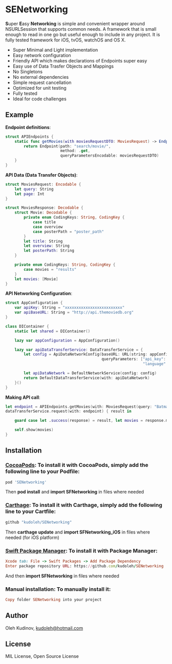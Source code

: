 # SENetworking

**S**uper **E**asy **Networking** is  simple and convenient wrapper around NSURLSession that supports common needs. A framework that is small enough to read in one go but useful enough to include in any project. It is fully tested framework for iOS, tvOS, watchOS and OS X.

- Super Minimal and Light implementation
- Easy network configuration
- Friendly API which makes declarations of Endpoints super easy
- Easy use of Data Trasfer Objects and Mappings
- No Singletons
- No external dependencies
- Simple request cancellation
- Optimized for unit testing
- Fully tested
- Ideal for code challenges

## Example

**Endpoint definitions**:

```swift
struct APIEndpoints {
    static func getMovies(with moviesRequestDTO: MoviesRequest) -> Endpoint<MoviesResponse> {
        return Endpoint(path: "search/movie/",
                        method: .get,
                        queryParametersEncodable: moviesRequestDTO)
    }
}
```

**API Data (Data Transfer Objects)**:

```swift
struct MoviesRequest: Encodable {
    let query: String
    let page: Int
}

struct MoviesResponse: Decodable {
    struct Movie: Decodable {
        private enum CodingKeys: String, CodingKey {
            case title
            case overview
            case posterPath = "poster_path"
        }
        let title: String
        let overview: String
        let posterPath: String
    }

    private enum CodingKeys: String, CodingKey {
        case movies = "results"
    }
    let movies: [Movie]
}
```
**API Networking Configuration**:

```swift
struct AppConfiguration {
    var apiKey: String = "xxxxxxxxxxxxxxxxxxxxxxxxx"
    var apiBaseURL: String = "http://api.themoviedb.org"
}

class DIContainer {
    static let shared = DIContainer()

    lazy var appConfiguration = AppConfiguration()

    lazy var apiDataTransferService: DataTransferService = {
        let config = ApiDataNetworkConfig(baseURL: URL(string: appConfiguration.apiBaseURL)!,
                                          queryParameters: ["api_key": appConfiguration.apiKey,
                                                            "language": NSLocale.preferredLanguages.first ?? "en"])

        let apiDataNetwork = DefaultNetworkService(config: config)
        return DefaultDataTransferService(with: apiDataNetwork)
    }()
}
```

**Making API call**:

```swift
let endpoint = APIEndpoints.getMovies(with: MoviesRequest(query: "Batman Begins", page: 1))
dataTransferService.request(with: endpoint) { result in

    guard case let .success(response) = result, let movies = response.movies else { return }

    self.show(movies)
}
```


## Installation

### [CocoaPods](https://cocoapods.org): To install it with CocoaPods, simply add the following line to your Podfile:

```ruby
pod 'SENetworking'
```
Then **pod install** and **import SFNetworking** in files where needed

### [Carthage](https://github.com/Carthage/Carthage): To install it with Carthage, simply add the following line to your Cartfile:

```ruby
github "kudoleh/SENetworking"
```
Then **carthage update** and **import SFNetworking_iOS** in files where needed (for iOS platform)

### [Swift Package Manager](https://swift.org/package-manager/): To install it with Package Manager:
```ruby
Xcode tab: File -> Swift Packages -> Add Package Dependency 
Enter package repository URL: https://github.com/kudoleh/SENetworking
```
And then **import SFNetworking** in files where needed

### Manual installation: To manually install it:
```ruby
Copy folder SENetworking into your project
```

## Author

Oleh Kudinov, kudoleh@hotmail.com

## License

MIL License, Open Source License
